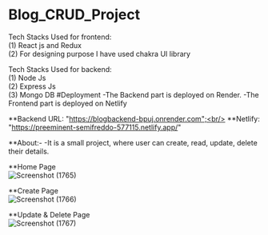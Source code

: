 # Blog_CRUD_Project
Tech Stacks Used for frontend:<br/>
(1) React js and Redux<br/>
(2) For designing purpose I have used chakra UI library

Tech Stacks Used for backend:<br/>
(1) Node Js<br/>
(2) Express Js<br/>
(3) Mongo DB 
#Deployment
-The Backend part is deployed on Render.
-The Frontend part is deployed on Netlify

**Backend URL: "https://blogbackend-bpuj.onrender.com";<br/>
**Netlify: "https://preeminent-semifreddo-577115.netlify.app/"

**About:-
-It is a small project, where user can create, read, update, delete their details.

**Home Page<br/>
![Screenshot (1765)](https://user-images.githubusercontent.com/103936619/210561799-27142379-4d8e-43fe-b9b3-3c16143b7bb8.png)

**Create Page<br/>
![Screenshot (1766)](https://user-images.githubusercontent.com/103936619/210562111-9dc37565-fae8-448c-bc01-384b40c38dab.png)

**Update & Delete Page<br/>
![Screenshot (1767)](https://user-images.githubusercontent.com/103936619/210562201-e4b44fbb-6d4b-4649-8549-4a4ee694c46e.png)


